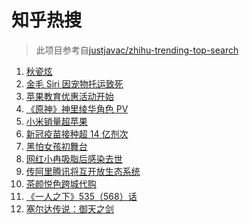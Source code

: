 # 知乎热搜

> 此项目参考自[justjavac/zhihu-trending-top-search](https://github.com/justjavac/zhihu-trending-top-search/blob/main/utils.ts)

<!-- BEGIN -->
  <!-- 最后更新时间:Fri Jul 16 2021 06:12:47 GMT+0000 (Coordinated Universal Time) -->
  1. [秋瓷炫](https://www.zhihu.com/search?q=秋瓷炫)
1. [金毛 Siri 因宠物托运致死](https://www.zhihu.com/search?q=金毛siri)
1. [苹果教育优惠活动开始](https://www.zhihu.com/search?q=教育优惠)
1. [ 《原神》神里绫华角色 PV](https://www.zhihu.com/search?q=原神)
1. [小米销量超苹果](https://www.zhihu.com/search?q=小米)
1. [新冠疫苗接种超 14 亿剂次](https://www.zhihu.com/search?q=新冠疫苗)
1. [黑怕女孩初舞台](https://www.zhihu.com/search?q=黑怕女孩)
1. [网红小冉吸脂后感染去世](https://www.zhihu.com/search?q=网红吸脂)
1. [传阿里腾讯将互开放生态系统](https://www.zhihu.com/search?q=阿里腾讯)
1. [茶颜悦色跨城代购](https://www.zhihu.com/search?q=茶颜悦色)
1. [《一人之下》535（568）话](https://www.zhihu.com/search?q=一人之下)
1. [塞尔达传说：御天之剑](https://www.zhihu.com/search?q=塞尔达)
  <!-- END -->